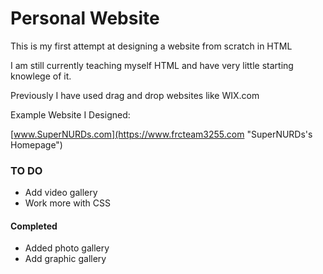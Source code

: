 # Personal Website
This is my first attempt at designing a website from scratch in HTML

I am still currently teaching myself HTML and have very little starting knowlege of it.

Previously I have used drag and drop websites like WIX.com

Example Website I Designed:

[www.SuperNURDs.com](https://www.frcteam3255.com "SuperNURDs's Homepage")

### TO DO
- Add video gallery
- Work more with CSS

#### Completed
- Added photo gallery
- Add graphic gallery
